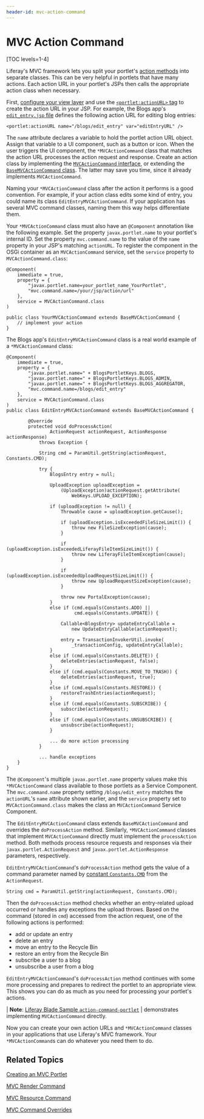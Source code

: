 ```yaml
---
header-id: mvc-action-command
---
```


# MVC Action Command

[TOC levels=1-4]

Liferay's MVC framework lets you split your portlet's [action methods](/docs/7-1/tutorials/-/knowledge_base/t/creating-an-mvc-portlet#action-methods)
into separate classes. This can be very helpful in portlets that have many
actions. Each action URL in your portlet's JSPs then calls the appropriate
action class when necessary. 

First, [configure your view layer](configuring-the-view-layer#configuring-the-view-layer)
and use the [`<portlet:actionURL>` tag](@platform-ref@/7.1-latest/taglibs/util-taglib/portlet/actionURL.html)
to create the action URL in your JSP.  For example, the Blogs app's
[`edit_entry.jsp` file](https://github.com/liferay/liferay-portal/blob/master/modules/apps/blogs/blogs-web/src/main/resources/META-INF/resources/blogs/edit_entry.jsp)
defines the following action URL for editing blog entries:

    <portlet:actionURL name="/blogs/edit_entry" var="editEntryURL" />

The `name` attribute declares a variable to hold the portlet action URL object.
Assign that variable to a UI component, such as a button or icon. When the user
triggers the UI component, the `*MVCActionCommand` class that matches the action
URL processes the action request and response. Create an action class by
implementing the 
[`MVCActionCommand` interface](@platform-ref@/7.1-latest/javadocs/portal-kernel/com/liferay/portal/kernel/portlet/bridges/mvc/MVCActionCommand.html),
or extending the [`BaseMVCActionCommand` class](@platform-ref@/7.1-latest/javadocs/portal-kernel/com/liferay/portal/kernel/portlet/bridges/mvc/BaseMVCActionCommand.html).
The latter may save you time, since it already implements `MVCActionCommand`.

Naming your `*MVCActionCommand` class after the action it performs is a good
convention. For example, if your action class edits some kind of entry, you
could name its class `EditEntryMVCActionCommand`. If your application has
several MVC command classes, naming them this way helps differentiate them. 

Your `*MVCActionCommand` class must also have an `@Component` annotation like
the following example. Set the property `javax.portlet.name` to your portlet's
internal ID. Set the property `mvc.command.name` to the value of the `name`
property in your JSP's matching `actionURL`. To register the component in the
OSGi container as an `MVCActionCommand` service, set the `service` property to
`MVCActionCommand.class`: 

    @Component(
        immediate = true,
        property = {
            "javax.portlet.name=your_portlet_name_YourPortlet",
            "mvc.command.name=/your/jsp/action/url"
        },
        service = MVCActionCommand.class
    )

    public class YourMVCActionCommand extends BaseMVCActionCommand {
        // implement your action
    }

The Blogs app's `EditEntryMVCActionCommand` class is a real world example of a
`*MVCActionCommand` class:

    @Component(
        immediate = true,
        property = {
            "javax.portlet.name=" + BlogsPortletKeys.BLOGS,
            "javax.portlet.name=" + BlogsPortletKeys.BLOGS_ADMIN,
            "javax.portlet.name=" + BlogsPortletKeys.BLOGS_AGGREGATOR,
            "mvc.command.name=/blogs/edit_entry"
        },
        service = MVCActionCommand.class
    )
    public class EditEntryMVCActionCommand extends BaseMVCActionCommand {

        	@Override
        	protected void doProcessAction(
        			ActionRequest actionRequest, ActionResponse actionResponse)
        		throws Exception {

        		String cmd = ParamUtil.getString(actionRequest, Constants.CMD);

        		try {
        			BlogsEntry entry = null;

        			UploadException uploadException =
        				(UploadException)actionRequest.getAttribute(
        					WebKeys.UPLOAD_EXCEPTION);

        			if (uploadException != null) {
        				Throwable cause = uploadException.getCause();

        				if (uploadException.isExceededFileSizeLimit()) {
        					throw new FileSizeException(cause);
        				}

        				if (uploadException.isExceededLiferayFileItemSizeLimit()) {
        					throw new LiferayFileItemException(cause);
        				}

        				if (uploadException.isExceededUploadRequestSizeLimit()) {
        					throw new UploadRequestSizeException(cause);
        				}

        				throw new PortalException(cause);
        			}
        			else if (cmd.equals(Constants.ADD) ||
        					 cmd.equals(Constants.UPDATE)) {

        				Callable<BlogsEntry> updateEntryCallable =
        					new UpdateEntryCallable(actionRequest);

        				entry = TransactionInvokerUtil.invoke(
        					_transactionConfig, updateEntryCallable);
        			}
        			else if (cmd.equals(Constants.DELETE)) {
        				deleteEntries(actionRequest, false);
        			}
        			else if (cmd.equals(Constants.MOVE_TO_TRASH)) {
        				deleteEntries(actionRequest, true);
        			}
        			else if (cmd.equals(Constants.RESTORE)) {
        				restoreTrashEntries(actionRequest);
        			}
        			else if (cmd.equals(Constants.SUBSCRIBE)) {
        				subscribe(actionRequest);
        			}
        			else if (cmd.equals(Constants.UNSUBSCRIBE)) {
        				unsubscribe(actionRequest);
        			}

                    ... do more action processing
                }

                ... handle exceptions
        }
    }

The `@Component`'s multiple `javax.portlet.name` property values make this
`*MVCActionCommand` class available to those portlets as a Service Component.
The `mvc.command.name` property setting `/blogs/edit_entry` matches the
`actionURL`'s `name` attribute shown earlier, and the `service` property set to
`MVCActionCommand.class` makes the class an `MVCActionCommand` Service
Component. 

The `EditEntryMVCActionCommand` class extends `BaseMVCActionCommand` and
overrides the `doProcessAction` method. Similarly, `*MVCActionCommand` classes
that implement `MVCActionCommand` directly must implement the `processAction`
method. Both methods process resource requests and responses via their
`javax.portlet.ActionRequest` and `javax.portlet.ActionResponse` parameters,
respectively.

`EditEntryMVCActionCommand`'s `doProcessAction` method gets the value of a
command parameter named by [constant `Constants.CMD`](@platform-ref@/7.1-latest/javadocs/portal-kernel/com/liferay/portal/kernel/util/Constants.html)
from the `ActionRequest`.

	String cmd = ParamUtil.getString(actionRequest, Constants.CMD);

Then the `doProcessAction` method checks whether an entry-related upload
occurred or handles any exceptions the upload throws. Based on the command
(stored in `cmd`) accessed from the action request, one of the following
actions is performed: 

- add or update an entry
- delete an entry
- move an entry to the Recycle Bin
- restore an entry from the Recycle Bin
- subscribe a user to a blog
- unsubscribe a user from a blog

`EditEntryMVCActionCommand`'s `doProcessAction` method continues with some more
processing and prepares to redirect the portlet to an appropriate view. This
shows you can do as much as you need for processing your portlet's actions. 

| **Note**: [Liferay Blade Sample `action-command-portlet`]( https://github.com/liferay/liferay-blade-samples/tree/master/gradle/apps/action-command-portlet)
| demonstrates implementing `MVCActionCommand` directly.

Now you can create your own action URLs and `*MVCActionCommand` classes in your
applications that use Liferay's MVC framework. Your `*MVCActionCommand`s can do
whatever you need them to do. 

## Related Topics

[Creating an MVC Portlet](/docs/7-1/tutorials/-/knowledge_base/t/creating-an-mvc-portlet)

[MVC Render Command](/docs/7-1/tutorials/-/knowledge_base/t/mvc-render-command)

[MVC Resource Command](/docs/7-1/tutorials/-/knowledge_base/t/mvc-resource-command)

[MVC Command Overrides](/docs/7-1/tutorials/-/knowledge_base/t/overriding-mvc-commands)
